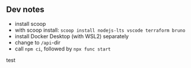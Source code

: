 ## Dev notes

- install scoop
- with scoop install: `scoop install nodejs-lts vscode terraform bruno`
- install Docker Desktop (with WSL2) separately
- change to `/api`-dir
- call `npm ci`, followed by `npx func start`

test
